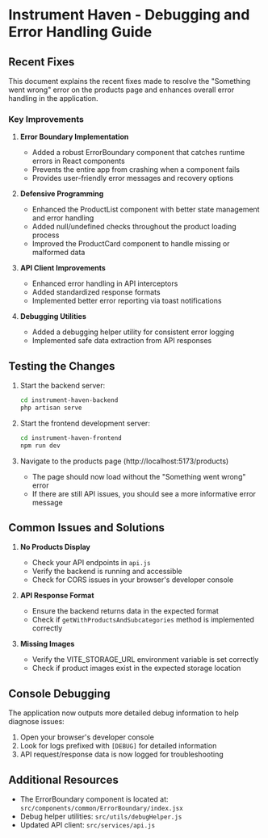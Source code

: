 # Instrument Haven - Debugging and Error Handling Guide

## Recent Fixes

This document explains the recent fixes made to resolve the "Something went wrong" error on the products page and enhances overall error handling in the application.

### Key Improvements

1. **Error Boundary Implementation**
   - Added a robust ErrorBoundary component that catches runtime errors in React components
   - Prevents the entire app from crashing when a component fails
   - Provides user-friendly error messages and recovery options

2. **Defensive Programming**
   - Enhanced the ProductList component with better state management and error handling
   - Added null/undefined checks throughout the product loading process
   - Improved the ProductCard component to handle missing or malformed data

3. **API Client Improvements**
   - Enhanced error handling in API interceptors
   - Added standardized response formats
   - Implemented better error reporting via toast notifications

4. **Debugging Utilities**
   - Added a debugging helper utility for consistent error logging
   - Implemented safe data extraction from API responses

## Testing the Changes

1. Start the backend server:
   ```bash
   cd instrument-haven-backend
   php artisan serve
   ```

2. Start the frontend development server:
   ```bash
   cd instrument-haven-frontend
   npm run dev
   ```

3. Navigate to the products page (http://localhost:5173/products)
   - The page should now load without the "Something went wrong" error
   - If there are still API issues, you should see a more informative error message

## Common Issues and Solutions

1. **No Products Display**
   - Check your API endpoints in `api.js`
   - Verify the backend is running and accessible
   - Check for CORS issues in your browser's developer console

2. **API Response Format**
   - Ensure the backend returns data in the expected format
   - Check if `getWithProductsAndSubcategories` method is implemented correctly

3. **Missing Images**
   - Verify the VITE_STORAGE_URL environment variable is set correctly
   - Check if product images exist in the expected storage location

## Console Debugging

The application now outputs more detailed debug information to help diagnose issues:

1. Open your browser's developer console
2. Look for logs prefixed with `[DEBUG]` for detailed information
3. API request/response data is now logged for troubleshooting

## Additional Resources

- The ErrorBoundary component is located at: `src/components/common/ErrorBoundary/index.jsx`
- Debug helper utilities: `src/utils/debugHelper.js`
- Updated API client: `src/services/api.js`
